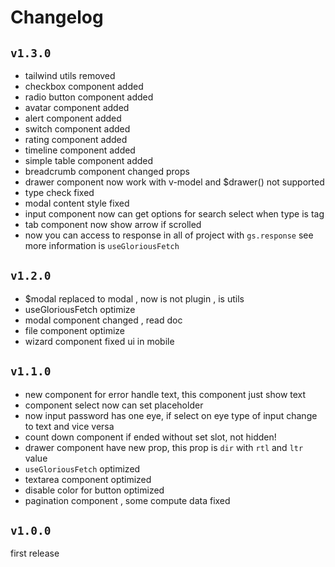 # Changelog

## `v1.3.0`

- tailwind utils removed
- checkbox component added
- radio button component added
- avatar component added
- alert component added
- switch component added
- rating component added
- timeline component added
- simple table component added
- breadcrumb component changed props
- drawer component now work with v-model and $drawer() not supported
- type check fixed
- modal content style fixed
- input component now can get options for search select when type is tag
- tab component now show arrow if scrolled
- now you can access to response in all of project with `gs.response` see more information is `useGloriousFetch`

## `v1.2.0`

- $modal replaced to modal , now is not plugin , is utils
- useGloriousFetch optimize
- modal component changed , read doc
- file component optimize
- wizard component fixed ui in mobile

## `v1.1.0`

- new component for error handle text, this component just show text
- component select now can set placeholder
- now input password has one eye, if select on eye type of input change to text and vice versa
- count down component if ended without set slot, not hidden!
- drawer component have new prop, this prop is `dir` with `rtl` and `ltr` value
- `useGloriousFetch` optimized
- textarea component optimized
- disable color for button optimized
- pagination component , some compute data fixed

## `v1.0.0`

first release
